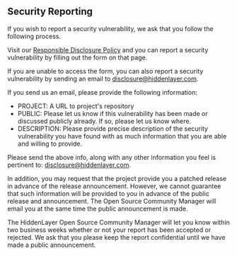 ## Security Reporting

If you wish to report a security vulnerability, we ask that you follow the following process.

Visit our [Responsible Disclosure Policy](https://hiddenlayer.com/vulnerability-disclosure-policy/) and you can report a security vulnerability by filling out the form on that page.

If you are unable to access the form, you can also report a security vulnerability by sending an email to <disclosure@hiddenlayer.com>.

If you send us an email, please provide the following information:

* PROJECT: A URL to project's repository
* PUBLIC: Please let us know if this vulnerability has been made or discussed publicly already. If so, please let us know where. 
* DESCRIPTION: Please provide precise description of the security vulnerability you have found with as much information that you are able and willing to provide.

Please send the above info, along with any other information you feel is pertinent to: <disclosure@hiddenlayer.com>.

In addition, you may request that the project provide you a patched release in advance of the release announcement. However, we cannot guarantee that such information will be provided to you in advance of the public release and announcement. The Open Source Community Manager will email you at the same time the public announcement is made.

The HiddenLayer Open Source Community Manager will let you know within two business weeks whether or not your report has been accepted or rejected. We ask that you please keep the report confidential until we have made a public announcement.
